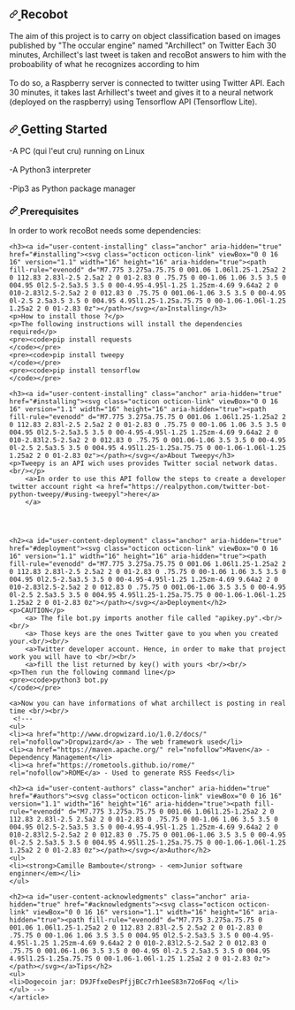 <div id="file-readme-template-md-readme" class="Box-body readme blob js-code-block-container p-5 p-xl-6 gist-border-0">
	    <article class="markdown-body entry-content container-lg" itemprop="text">
				<h1>
					<a id="user-content-project-title" class="anchor" aria-hidden="true" href="#project-title">
						<svg class="octicon octicon-link" viewBox="0 0 16 16" version="1.1" width="16" height="16" aria-hidden="true">
							<path fill-rule="evenodd" d="M7.775 3.275a.75.75 0 001.06 1.06l1.25-1.25a2 2 0 112.83 2.83l-2.5 2.5a2 2 0 01-2.83 0 .75.75 0 00-1.06 1.06 3.5 3.5 0 004.95 0l2.5-2.5a3.5 3.5 0 00-4.95-4.95l-1.25 1.25zm-4.69 9.64a2 2 0 010-2.83l2.5-2.5a2 2 0 012.83 0 .75.75 0 001.06-1.06 3.5 3.5 0 00-4.95 0l-2.5 2.5a3.5 3.5 0 004.95 4.95l1.25-1.25a.75.75 0 00-1.06-1.06l-1.25 1.25a2 2 0 01-2.83 0z">
							</path>
						</svg>
					</a>Recobot</h1>
	<p>The aim of this project is to carry on object classification based on images published by "The occular engine" named "Archillect" on Twitter
	Each 30 minutes, Archillect's last tweet is taken and recoBot answers to him with the proboability of what he recognizes according to him<br/><br/>
	To do so, a Raspberry server is connected to twitter using Twitter API. Each 30 minutes, it takes last Arhillect's tweet and gives it to
	a neural network (deployed on the raspberry) using Tensorflow API (Tensorflow Lite).
</p>
	<h2>
		<a id="user-content-getting-started" class="anchor" aria-hidden="true" href="#getting-started">
			<svg class="octicon octicon-link" viewBox="0 0 16 16" version="1.1" width="16" height="16" aria-hidden="true">
				<path fill-rule="evenodd" d="M7.775 3.275a.75.75 0 001.06 1.06l1.25-1.25a2 2 0 112.83 2.83l-2.5 2.5a2 2 0 01-2.83 0 .75.75 0 00-1.06 1.06 3.5 3.5 0 004.95 0l2.5-2.5a3.5 3.5 0 00-4.95-4.95l-1.25 1.25zm-4.69 9.64a2 2 0 010-2.83l2.5-2.5a2 2 0 012.83 0 .75.75 0 001.06-1.06 3.5 3.5 0 00-4.95 0l-2.5 2.5a3.5 3.5 0 004.95 4.95l1.25-1.25a.75.75 0 00-1.06-1.06l-1.25 1.25a2 2 0 01-2.83 0z">
				</path>
			</svg>
		</a>Getting Started</h2>
	<p>
		-A PC (qui l'eut cru) running on Linux <br/><br/>
		-A Python3 interpreter<br/><br/>
		-Pip3 as Python package manager
		</p>
	<h3>
		<a id="user-content-prerequisites" class="anchor" aria-hidden="true" href="#prerequisites">
			<svg class="octicon octicon-link" viewBox="0 0 16 16" version="1.1" width="16" height="16" aria-hidden="true">
				<path fill-rule="evenodd" d="M7.775 3.275a.75.75 0 001.06 1.06l1.25-1.25a2 2 0 112.83 2.83l-2.5 2.5a2 2 0 01-2.83 0 .75.75 0 00-1.06 1.06 3.5 3.5 0 004.95 0l2.5-2.5a3.5 3.5 0 00-4.95-4.95l-1.25 1.25zm-4.69 9.64a2 2 0 010-2.83l2.5-2.5a2 2 0 012.83 0 .75.75 0 001.06-1.06 3.5 3.5 0 00-4.95 0l-2.5 2.5a3.5 3.5 0 004.95 4.95l1.25-1.25a.75.75 0 00-1.06-1.06l-1.25 1.25a2 2 0 01-2.83 0z">
				</path>
			</svg>
		</a>Prerequisites</h3>
	<p>In order to work recoBot needs some dependencies:




	<h3><a id="user-content-installing" class="anchor" aria-hidden="true" href="#installing"><svg class="octicon octicon-link" viewBox="0 0 16 16" version="1.1" width="16" height="16" aria-hidden="true"><path fill-rule="evenodd" d="M7.775 3.275a.75.75 0 001.06 1.06l1.25-1.25a2 2 0 112.83 2.83l-2.5 2.5a2 2 0 01-2.83 0 .75.75 0 00-1.06 1.06 3.5 3.5 0 004.95 0l2.5-2.5a3.5 3.5 0 00-4.95-4.95l-1.25 1.25zm-4.69 9.64a2 2 0 010-2.83l2.5-2.5a2 2 0 012.83 0 .75.75 0 001.06-1.06 3.5 3.5 0 00-4.95 0l-2.5 2.5a3.5 3.5 0 004.95 4.95l1.25-1.25a.75.75 0 00-1.06-1.06l-1.25 1.25a2 2 0 01-2.83 0z"></path></svg></a>Installing</h3>
	<p>How to install those ?</p>
	<p>The following instructions will install the dependencies required</p>
	<pre><code>pip install requests
	</code></pre>
	<pre><code>pip install tweepy
	</code></pre>
	<pre><code>pip install tensorflow
	</code></pre>

	<h3><a id="user-content-installing" class="anchor" aria-hidden="true" href="#installing"><svg class="octicon octicon-link" viewBox="0 0 16 16" version="1.1" width="16" height="16" aria-hidden="true"><path fill-rule="evenodd" d="M7.775 3.275a.75.75 0 001.06 1.06l1.25-1.25a2 2 0 112.83 2.83l-2.5 2.5a2 2 0 01-2.83 0 .75.75 0 00-1.06 1.06 3.5 3.5 0 004.95 0l2.5-2.5a3.5 3.5 0 00-4.95-4.95l-1.25 1.25zm-4.69 9.64a2 2 0 010-2.83l2.5-2.5a2 2 0 012.83 0 .75.75 0 001.06-1.06 3.5 3.5 0 00-4.95 0l-2.5 2.5a3.5 3.5 0 004.95 4.95l1.25-1.25a.75.75 0 00-1.06-1.06l-1.25 1.25a2 2 0 01-2.83 0z"></path></svg></a>About Tweepy</h3>
	<p>Tweepy is an API wich uses provides Twitter social network datas. <br/></p>
		<a>In order to use this API follow the steps to create a developer twitter account right <a href="https://realpython.com/twitter-bot-python-tweepy/#using-tweepyl">here</a>
		</a>




	<h2><a id="user-content-deployment" class="anchor" aria-hidden="true" href="#deployment"><svg class="octicon octicon-link" viewBox="0 0 16 16" version="1.1" width="16" height="16" aria-hidden="true"><path fill-rule="evenodd" d="M7.775 3.275a.75.75 0 001.06 1.06l1.25-1.25a2 2 0 112.83 2.83l-2.5 2.5a2 2 0 01-2.83 0 .75.75 0 00-1.06 1.06 3.5 3.5 0 004.95 0l2.5-2.5a3.5 3.5 0 00-4.95-4.95l-1.25 1.25zm-4.69 9.64a2 2 0 010-2.83l2.5-2.5a2 2 0 012.83 0 .75.75 0 001.06-1.06 3.5 3.5 0 00-4.95 0l-2.5 2.5a3.5 3.5 0 004.95 4.95l1.25-1.25a.75.75 0 00-1.06-1.06l-1.25 1.25a2 2 0 01-2.83 0z"></path></svg></a>Deployment</h2>
	<p>CAUTION</p>
		<a> The file bot.py imports another file called "apikey.py".<br/><br/>
		<a> Those keys are the ones Twitter gave to you when you created your.<br/><br/>
		<a>Twitter developer account. Hence, in order to make that project work you will have to <br/><br/>
		<a>fill the list returned by key() with yours <br/><br/>
	<p>Then run the following command line</p>
	<pre><code>python3 bot.py
	</code></pre>

	<a>Now you can have informations of what archillect is posting in real time <br/><br/>
	 <!---
	<ul>
	<li><a href="http://www.dropwizard.io/1.0.2/docs/" rel="nofollow">Dropwizard</a> - The web framework used</li>
	<li><a href="https://maven.apache.org/" rel="nofollow">Maven</a> - Dependency Management</li>
	<li><a href="https://rometools.github.io/rome/" rel="nofollow">ROME</a> - Used to generate RSS Feeds</li>
</ul>

	<h2><a id="user-content-authors" class="anchor" aria-hidden="true" href="#authors"><svg class="octicon octicon-link" viewBox="0 0 16 16" version="1.1" width="16" height="16" aria-hidden="true"><path fill-rule="evenodd" d="M7.775 3.275a.75.75 0 001.06 1.06l1.25-1.25a2 2 0 112.83 2.83l-2.5 2.5a2 2 0 01-2.83 0 .75.75 0 00-1.06 1.06 3.5 3.5 0 004.95 0l2.5-2.5a3.5 3.5 0 00-4.95-4.95l-1.25 1.25zm-4.69 9.64a2 2 0 010-2.83l2.5-2.5a2 2 0 012.83 0 .75.75 0 001.06-1.06 3.5 3.5 0 00-4.95 0l-2.5 2.5a3.5 3.5 0 004.95 4.95l1.25-1.25a.75.75 0 00-1.06-1.06l-1.25 1.25a2 2 0 01-2.83 0z"></path></svg></a>Author</h2>
	<ul>
	<li><strong>Camille Bamboute</strong> - <em>Junior software enginner</em></li>
	</ul>

	<h2><a id="user-content-acknowledgments" class="anchor" aria-hidden="true" href="#acknowledgments"><svg class="octicon octicon-link" viewBox="0 0 16 16" version="1.1" width="16" height="16" aria-hidden="true"><path fill-rule="evenodd" d="M7.775 3.275a.75.75 0 001.06 1.06l1.25-1.25a2 2 0 112.83 2.83l-2.5 2.5a2 2 0 01-2.83 0 .75.75 0 00-1.06 1.06 3.5 3.5 0 004.95 0l2.5-2.5a3.5 3.5 0 00-4.95-4.95l-1.25 1.25zm-4.69 9.64a2 2 0 010-2.83l2.5-2.5a2 2 0 012.83 0 .75.75 0 001.06-1.06 3.5 3.5 0 00-4.95 0l-2.5 2.5a3.5 3.5 0 004.95 4.95l1.25-1.25a.75.75 0 00-1.06-1.06l-1.25 1.25a2 2 0 01-2.83 0z"></path></svg></a>Tips</h2>
	<ul>
	<li>Dogecoin jar: D9JFfxeDesPfjjBCc7rh1eeS83n72o6Foq </li>
	</ul> -->
	</article>
  </div>
